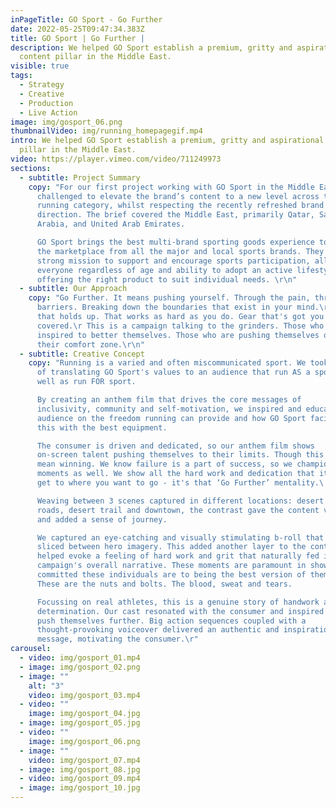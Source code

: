 ```yaml
---
inPageTitle: GO Sport - Go Further
date: 2022-05-25T09:47:34.383Z
title: GO Sport | Go Further |
description: We helped GO Sport establish a premium, gritty and aspirational
  content pillar in the Middle East.
visible: true
tags:
  - Strategy
  - Creative
  - Production
  - Live Action
image: img/gosport_06.png
thumbnailVideo: img/running_homepagegif.mp4
intro: We helped GO Sport establish a premium, gritty and aspirational content
  pillar in the Middle East.
video: https://player.vimeo.com/video/711249973
sections:
  - subtitle: Project Summary
    copy: "For our first project working with GO Sport in the Middle East, we were
      challenged to elevate the brand’s content to a new level across their
      running category, whilst respecting the recently refreshed brand
      direction. The brief covered the Middle East, primarily Qatar, Saudi
      Arabia, and United Arab Emirates.

      GO Sport brings the best multi-brand sporting goods experience to
      the marketplace from all the major and local sports brands. They have a
      strong mission to support and encourage sports participation, allowing
      everyone regardless of age and ability to adopt an active lifestyle by
      offering the right product to suit individual needs. \r\n"
  - subtitle: Our Approach
    copy: "Go Further. It means pushing yourself. Through the pain, through the
      barriers. Breaking down the boundaries that exist in your mind.\r In gear
      that holds up. That works as hard as you do. Gear that's got you
      covered.\r This is a campaign talking to the grinders. Those who are
      inspired to better themselves. Those who are pushing themselves outside of
      their comfort zone.\r\n"
  - subtitle: Creative Concept
    copy: "Running is a varied and often miscommunicated sport. We took the approach
      of translating GO Sport's values to an audience that run AS a sport, as
      well as run FOR sport.

      By creating an anthem film that drives the core messages of
      inclusivity, community and self-motivation, we inspired and educated the
      audience on the freedom running can provide and how GO Sport facilitate
      this with the best equipment.

      The consumer is driven and dedicated, so our anthem film shows
      on-screen talent pushing themselves to their limits. Though this doesn’t
      mean winning. We know failure is a part of success, so we championed those
      moments as well. We show all the hard work and dedication that it takes to
      get to where you want to go - it's that ‘Go Further’ mentality.\ 

      Weaving between 3 scenes captured in different locations: desert
      roads, desert trail and downtown, the contrast gave the content variety
      and added a sense of journey.

      We captured an eye-catching and visually stimulating b-roll that is
      sliced between hero imagery. This added another layer to the content and
      helped evoke a feeling of hard work and grit that naturally fed into the
      campaign's overall narrative. These moments are paramount in showing how
      committed these individuals are to being the best version of themselves.
      These are the nuts and bolts. The blood, sweat and tears.

      Focussing on real athletes, this is a genuine story of handwork and
      determination. Our cast resonated with the consumer and inspired them to
      push themselves further. Big action sequences coupled with a
      thought-provoking voiceover delivered an authentic and inspirational
      message, motivating the consumer.\r"
carousel:
  - video: img/gosport_01.mp4
  - image: img/gosport_02.png
  - image: ""
    alt: "3"
    video: img/gosport_03.mp4
  - video: ""
    image: img/gosport_04.jpg
  - image: img/gosport_05.jpg
  - video: ""
    image: img/gosport_06.png
  - image: ""
    video: img/gosport_07.mp4
  - image: img/gosport_08.jpg
  - video: img/gosport_09.mp4
  - image: img/gosport_10.jpg
---
```

